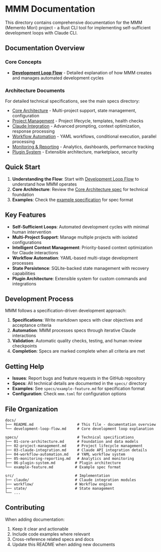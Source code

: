# MMM Documentation

This directory contains comprehensive documentation for the MMM (Memento Mori) project - a Rust CLI tool for implementing self-sufficient development loops with Claude CLI.

## Documentation Overview

### Core Concepts
- **[Development Loop Flow](development-loop-flow.md)** - Detailed explanation of how MMM creates and manages automated development cycles

### Architecture Documents
For detailed technical specifications, see the main specs directory:
- [Core Architecture](../specs/01-core-architecture.md) - Multi-project support, state management, configuration
- [Project Management](../specs/02-project-management.md) - Project lifecycle, templates, health checks
- [Claude Integration](../specs/03-claude-integration.md) - Advanced prompting, context optimization, response processing
- [Workflow Automation](../specs/04-workflow-automation.md) - YAML workflows, conditional execution, parallel processing
- [Monitoring & Reporting](../specs/05-monitoring-reporting.md) - Analytics, dashboards, performance tracking
- [Plugin System](../specs/06-plugin-system.md) - Extensible architecture, marketplace, security

## Quick Start

1. **Understanding the Flow**: Start with [Development Loop Flow](development-loop-flow.md) to understand how MMM operates
2. **Core Architecture**: Review the [Core Architecture spec](../specs/01-core-architecture.md) for technical foundation
3. **Examples**: Check the [example specification](../specs/example-feature.md) for spec format

## Key Features

- **Self-Sufficient Loops**: Automated development cycles with minimal human intervention
- **Multi-Project Support**: Manage multiple projects with isolated configurations
- **Intelligent Context Management**: Priority-based context optimization for Claude interactions  
- **Workflow Automation**: YAML-based multi-stage development processes
- **State Persistence**: SQLite-backed state management with recovery capabilities
- **Plugin Architecture**: Extensible system for custom commands and integrations

## Development Process

MMM follows a specification-driven development approach:

1. **Specifications**: Write markdown specs with clear objectives and acceptance criteria
2. **Automation**: MMM processes specs through iterative Claude interactions
3. **Validation**: Automatic quality checks, testing, and human review checkpoints
4. **Completion**: Specs are marked complete when all criteria are met

## Getting Help

- **Issues**: Report bugs and feature requests in the GitHub repository
- **Specs**: All technical details are documented in the `specs/` directory
- **Examples**: See `specs/example-feature.md` for specification format
- **Configuration**: Check `mmm.toml` for configuration options

## File Organization

```
docs/
├── README.md                    # This file - documentation overview
└── development-loop-flow.md     # Core development loop explanation

specs/                           # Technical specifications
├── 01-core-architecture.md      # Foundation and data models
├── 02-project-management.md     # Project lifecycle management  
├── 03-claude-integration.md     # Claude API integration details
├── 04-workflow-automation.md    # YAML workflow system
├── 05-monitoring-reporting.md   # Analytics and monitoring
├── 06-plugin-system.md         # Plugin architecture
└── example-feature.md          # Example spec format

src/                            # Implementation
├── claude/                     # Claude integration modules
├── workflow/                   # Workflow engine
├── state/                      # State management
└── ...
```

## Contributing

When adding documentation:
1. Keep it clear and actionable
2. Include code examples where relevant
3. Cross-reference related specs and docs
4. Update this README when adding new documents